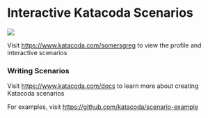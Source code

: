 # Interactive Katacoda Scenarios

[![](http://shields.katacoda.com/katacoda/somersgreg/count.svg)](https://www.katacoda.com/somersgreg "Get your profile on Katacoda.com")

Visit https://www.katacoda.com/somersgreg to view the profile and interactive scenarios

### Writing Scenarios
Visit https://www.katacoda.com/docs to learn more about creating Katacoda scenarios

For examples, visit https://github.com/katacoda/scenario-example

